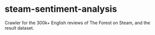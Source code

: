 # steam-sentiment-analysis
Crawler for the 300k+ English reviews of The Forest on Steam, and the result dataset.
